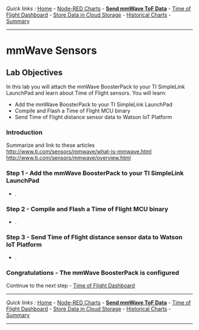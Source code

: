 *Quick links :*
[Home](/README.md) - [Node-RED Charts](DASHBOARD.md) - [**Send mmWave ToF Data**](MMWAVETOF.md) - [Time of Flight Dashboard](TOFDASH.md) - [Store Data in Cloud Storage](CLOUDANT.md) - [Historical Charts](HISTORY.md) - [Summary](SUMMARY.md)
***

# mmWave Sensors

## Lab Objectives

In this lab you will attach the mmWave BoosterPack to your TI SimpleLink LaunchPad and learn about Time of Flight sensors. You will learn:

- Add the mmWave BoosterPack to your TI SimpleLink LaunchPad
- Compile and Flash a Time of Flight MCU binary
- Send Time of Flight distance sensor data to Watson IoT Platform

### Introduction

Summarize and link to these articles
http://www.ti.com/sensors/mmwave/what-is-mmwave.html
http://www.ti.com/sensors/mmwave/overview.html

### Step 1 - Add the mmWave BoosterPack to your TI SimpleLink LaunchPad

- .

### Step 2 - Compile and Flash a Time of Flight MCU binary

- .

### Step 3 - Send Time of Flight distance sensor data to Watson IoT Platform

- .

### Congratulations - The mmWave BoosterPack is configured
Continue to the next step - [Time of Flight Dashboard](TOFDASH.md)

***
*Quick links :*
[Home](/README.md) - [Node-RED Charts](DASHBOARD.md) - [**Send mmWave ToF Data**](MMWAVETOF.md) - [Time of Flight Dashboard](TOFDASH.md) - [Store Data in Cloud Storage](CLOUDANT.md) - [Historical Charts](HISTORY.md) - [Summary](SUMMARY.md)
***
